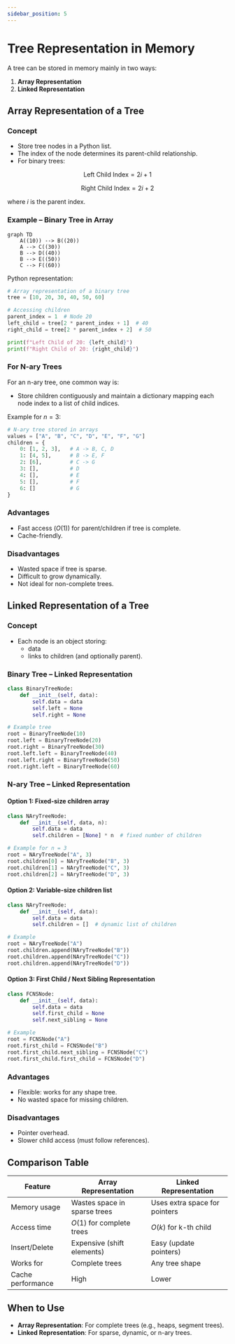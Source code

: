 ```yaml
---
sidebar_position: 5
---
```


# Tree Representation in Memory

A tree can be stored in memory mainly in two ways:

1. **Array Representation**
2. **Linked Representation**

## Array Representation of a Tree

### Concept

- Store tree nodes in a Python list.
- The index of the node determines its parent-child relationship.
- For binary trees:

$$
\text{Left Child Index} = 2i + 1
$$

$$
\text{Right Child Index} = 2i + 2
$$

where $i$ is the parent index.

### Example – Binary Tree in Array

<div style={{textAlign: 'center'}}>

```mermaid
graph TD
    A((10)) --> B((20))
    A --> C((30))
    B --> D((40))
    B --> E((50))
    C --> F((60))
```

</div>

Python representation:

```python
# Array representation of a binary tree
tree = [10, 20, 30, 40, 50, 60]

# Accessing children
parent_index = 1  # Node 20
left_child = tree[2 * parent_index + 1]  # 40
right_child = tree[2 * parent_index + 2]  # 50

print(f"Left Child of 20: {left_child}")
print(f"Right Child of 20: {right_child}")
```

### For N-ary Trees

For an n-ary tree, one common way is:

- Store children contiguously and maintain a dictionary mapping each node index to a list of child indices.

Example for $n = 3$:

```python
# N-ary tree stored in arrays
values = ["A", "B", "C", "D", "E", "F", "G"]
children = {
    0: [1, 2, 3],   # A -> B, C, D
    1: [4, 5],      # B -> E, F
    2: [6],         # C -> G
    3: [],          # D
    4: [],          # E
    5: [],          # F
    6: []           # G
}
```

### Advantages

- Fast access ($O(1)$) for parent/children if tree is complete.
- Cache-friendly.

### Disadvantages

- Wasted space if tree is sparse.
- Difficult to grow dynamically.
- Not ideal for non-complete trees.

## Linked Representation of a Tree

### Concept

- Each node is an object storing:
  - data
  - links to children (and optionally parent).

### Binary Tree – Linked Representation

```python
class BinaryTreeNode:
    def __init__(self, data):
        self.data = data
        self.left = None
        self.right = None

# Example tree
root = BinaryTreeNode(10)
root.left = BinaryTreeNode(20)
root.right = BinaryTreeNode(30)
root.left.left = BinaryTreeNode(40)
root.left.right = BinaryTreeNode(50)
root.right.left = BinaryTreeNode(60)
```

### N-ary Tree – Linked Representation

#### Option 1: Fixed-size children array

```python
class NAryTreeNode:
    def __init__(self, data, n):
        self.data = data
        self.children = [None] * n  # fixed number of children

# Example for n = 3
root = NAryTreeNode("A", 3)
root.children[0] = NAryTreeNode("B", 3)
root.children[1] = NAryTreeNode("C", 3)
root.children[2] = NAryTreeNode("D", 3)
```

#### Option 2: Variable-size children list

```python
class NAryTreeNode:
    def __init__(self, data):
        self.data = data
        self.children = []  # dynamic list of children

# Example
root = NAryTreeNode("A")
root.children.append(NAryTreeNode("B"))
root.children.append(NAryTreeNode("C"))
root.children.append(NAryTreeNode("D"))
```

#### Option 3: First Child / Next Sibling Representation

```python
class FCNSNode:
    def __init__(self, data):
        self.data = data
        self.first_child = None
        self.next_sibling = None

# Example
root = FCNSNode("A")
root.first_child = FCNSNode("B")
root.first_child.next_sibling = FCNSNode("C")
root.first_child.first_child = FCNSNode("D")
```

### Advantages

- Flexible: works for any shape tree.
- No wasted space for missing children.

### Disadvantages

- Pointer overhead.
- Slower child access (must follow references).

## Comparison Table

| Feature           | Array Representation         | Linked Representation         |
| ----------------- | ---------------------------- | ----------------------------- |
| Memory usage      | Wastes space in sparse trees | Uses extra space for pointers |
| Access time       | $O(1)$ for complete trees    | $O(k)$ for k-th child         |
| Insert/Delete     | Expensive (shift elements)   | Easy (update pointers)        |
| Works for         | Complete trees               | Any tree shape                |
| Cache performance | High                         | Lower                         |

## When to Use

- **Array Representation**: For complete trees (e.g., heaps, segment trees).
- **Linked Representation**: For sparse, dynamic, or n-ary trees.

